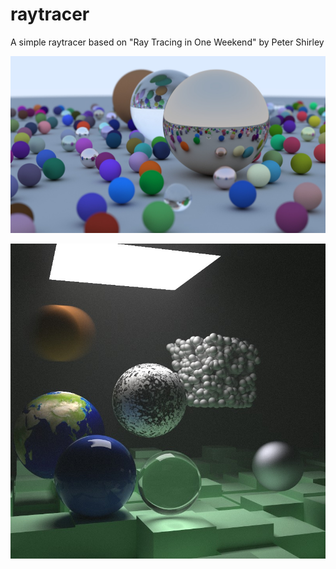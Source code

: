 # raytracer
A simple raytracer based on "Ray Tracing in One Weekend" by Peter Shirley

![Final Image](./final_image.jpg)

![Final Image 2](./final_image2.jpg)
